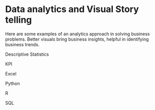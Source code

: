 # Data analytics and Visual Story telling
Here are some examples of an analytics approach in solving business problems. Better visuals bring business insights, helpful in identifying business trends. 


Descriptive Statistics


KPI



Excel


Python



R


SQL



<!---
mawj63512/mawj63512 is a ✨ special ✨ repository because its `README.md` (this file) appears on your GitHub profile.
You can click the Preview link to take a look at your changes.
--->
